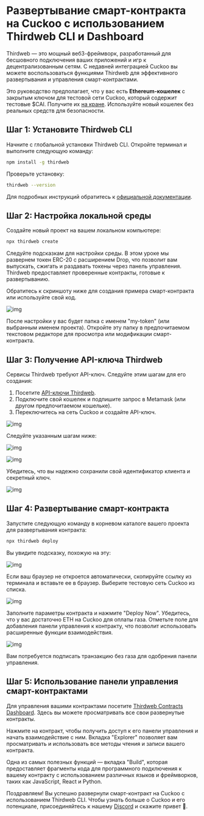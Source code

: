 # Развертывание смарт-контракта на Cuckoo с использованием Thirdweb CLI и Dashboard

Thirdweb — это мощный веб3-фреймворк, разработанный для бесшовного подключения ваших приложений и игр к децентрализованным сетям. С недавней интеграцией Cuckoo вы можете воспользоваться функциями Thirdweb для эффективного развертывания и управления смарт-контрактами.

Это руководство предполагает, что у вас есть **Ethereum-кошелек** с закрытым ключом для тестовой сети Cuckoo, который содержит тестовые $CAI. Получите их [на кране](https://cuckoo.network/portal/faucet/). Используйте новый кошелек без реальных средств для безопасности.

## Шаг 1: Установите Thirdweb CLI

Начните с глобальной установки Thirdweb CLI. Откройте терминал и выполните следующую команду:

```bash
npm install -g thirdweb
```

Проверьте установку:

```bash
thirdweb --version
```

Для подробных инструкций обратитесь к [официальной документации](https://portal.thirdweb.com/cli/create).

## Шаг 2: Настройка локальной среды

Создайте новый проект на вашем локальном компьютере:

```bash
npx thirdweb create
```

Следуйте подсказкам для настройки среды. В этом уроке мы развернем токен ERC-20 с расширением Drop, что позволит вам выпускать, сжигать и раздавать токены через панель управления. Thirdweb предоставляет проверенные контракты, готовые к развертыванию.

Обратитесь к скриншоту ниже для создания примера смарт-контракта или используйте свой код.

![img](https://cuckoo-network.b-cdn.net/using-thirdweb-1.webp)

После настройки у вас будет папка с именем "my-token" (или выбранным именем проекта). Откройте эту папку в предпочитаемом текстовом редакторе для просмотра или модификации смарт-контракта.

## Шаг 3: Получение API-ключа Thirdweb

Сервисы Thirdweb требуют API-ключ. Следуйте этим шагам для его создания:

1. Посетите [API-ключи Thirdweb](https://thirdweb.com/dashboard/settings/api-keys).
2. Подключите свой кошелек и подпишите запрос в Metamask (или другом предпочитаемом кошельке).
3. Переключитесь на сеть Cuckoo и создайте API-ключ.

![img](https://cuckoo-network.b-cdn.net/using-thirdweb-2.webp)

Следуйте указанным шагам ниже:

![img](https://cuckoo-network.b-cdn.net/using-thirdweb-3.webp)

![img](https://cuckoo-network.b-cdn.net/using-thirdweb-4.webp)

Убедитесь, что вы надежно сохранили свой идентификатор клиента и секретный ключ.

![img](https://cuckoo-network.b-cdn.net/using-thirdweb-5.webp)

## Шаг 4: Развертывание смарт-контракта

Запустите следующую команду в корневом каталоге вашего проекта для развертывания контракта:

```bash
npx thirdweb deploy
```

Вы увидите подсказку, похожую на эту:

![img](https://cuckoo-network.b-cdn.net/using-thirdweb-6.webp)

Если ваш браузер не откроется автоматически, скопируйте ссылку из терминала и вставьте ее в браузер. Выберите тестовую сеть Cuckoo из списка.

![img](https://cuckoo-network.b-cdn.net/using-thirdweb-7.webp)

Заполните параметры контракта и нажмите "Deploy Now". Убедитесь, что у вас достаточно ETH на Cuckoo для оплаты газа. Отметьте поле для добавления панели управления к контракту, что позволит использовать расширенные функции взаимодействия.

![img](https://cuckoo-network.b-cdn.net/using-thirdweb-8.webp)

Вам потребуется подписать транзакцию без газа для одобрения панели управления.

## Шаг 5: Использование панели управления смарт-контрактами

Для управления вашими контрактами посетите [Thirdweb Contracts Dashboard](https://thirdweb.com/dashboard/contracts). Здесь вы можете просматривать все свои развернутые контракты.

Нажмите на контракт, чтобы получить доступ к его панели управления и начать взаимодействие с ним. Вкладка "Explorer" позволяет вам просматривать и использовать все методы чтения и записи вашего контракта.

Одна из самых полезных функций — вкладка "Build", которая предоставляет фрагменты кода для программного подключения к вашему контракту с использованием различных языков и фреймворков, таких как JavaScript, React и Python.

Поздравляем! Вы успешно развернули смарт-контракт на Cuckoo с использованием Thirdweb CLI. Чтобы узнать больше о Cuckoo и его потенциале, присоединяйтесь к нашему [Discord](https://cuckoo.network/dc) и скажите привет 👋.
